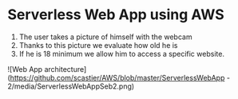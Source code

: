 # Serverless Web App using AWS

1) The user takes a picture of himself with the webcam
2) Thanks to this picture we evaluate how old he is
3) If he is 18 minimum we allow him to access a specific website.

![Web App architecture](https://github.com/scastier/AWS/blob/master/ServerlessWebApp - 2/media/ServerlessWebAppSeb2.png)